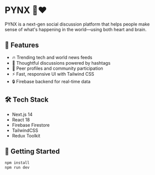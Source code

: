 # PYNX 🧠❤️

PYNX is a next-gen social discussion platform that helps people make sense of what's happening in the world—using both heart and brain.

## 🚀 Features
- 🔥 Trending tech and world news feeds
- 💬 Thoughtful discussions powered by hashtags
- 👥 Peer profiles and community participation
- ⚡ Fast, responsive UI with Tailwind CSS
- 🔒 Firebase backend for real-time data

## 🛠️ Tech Stack
- Next.js 14
- React 18
- Firebase Firestore
- TailwindCSS
- Redux Toolkit

## 🧪 Getting Started

```bash
npm install
npm run dev
